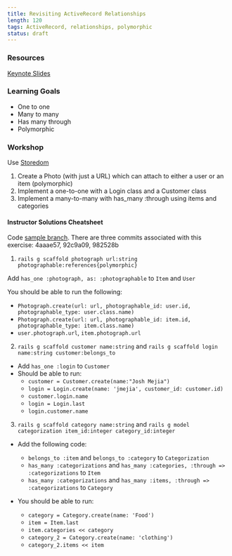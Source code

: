 ```yaml
---
title: Revisiting ActiveRecord Relationships
length: 120
tags: ActiveRecord, relationships, polymorphic
status: draft
---
```


### Resources
[Keynote Slides](https://www.dropbox.com/sh/5ivjdaqg4lgix6v/AAApF1jJsbXHgXVkwPeTW8uBa/ActiveRecord%20Relationships.key?dl=0)

### Learning Goals
- One to one
- Many to many
- Has many through
- Polymorphic

### Workshop
Use [Storedom](https://github.com/turingschool-examples/storedom)

1. Create a Photo (with just a URL) which can attach to either a user or an item (polymorphic)
2. Implement a one-to-one with a Login class and a Customer class
3. Implement a many-to-many with has_many :through using items and categories

#### Instructor Solutions Cheatsheet

Code [sample branch](https://github.com/turingschool-examples/storedom/tree/revisiting_active_record_relationships_r3). There are three commits associated with this exercise: 4aaae57, 92c9a09, 982528b

1. `rails g scaffold photograph url:string photographable:references{polymorphic}`

  Add `has_one :photograph, as: :photographable` to `Item` and `User`

  You should be able to run the following:
  - `Photograph.create(url: url, photographable_id: user.id, photographable_type: user.class.name)`
  - `Photograph.create(url: url, photographable_id: item.id, photographable_type: item.class.name)`
  - `user.photograph.url`, `item.photograph.url`

2. `rails g scaffold customer name:string` and `rails g scaffold login name:string customer:belongs_to`
  - Add `has_one :login` to `Customer`
  - Should be able to run:
    - `customer = Customer.create(name:"Josh Mejia")`
    - `login = Login.create(name: 'jmejia', customer_id: customer.id)`
    - `customer.login.name`
    - `login = Login.last`
    - `login.customer.name`

3. `rails g scaffold category name:string` and `rails g model categorization item_id:integer category_id:integer`
  - Add the following code:
    - `belongs_to :item` and `belongs_to :category` to `Categorization`
    - `has_many :categorizations` and `has_many :categories, :through => :categorizations` to `Item`
    - `has_many :categorizations` and `has_many :items, :through => :categorizations` to `Category`
  
  - You should be able to run:
    - `category = Category.create(name: 'Food')`
    - `item = Item.last`
    - `item.categories << category`
    - `category_2 = Category.create(name: 'clothing')`
    - `category_2.items << item`
  

    
